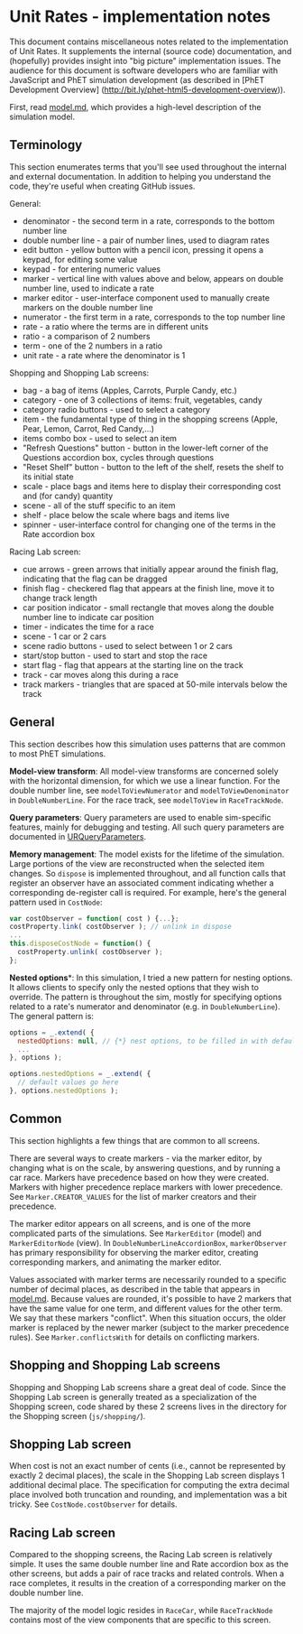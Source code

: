 # Unit Rates - implementation notes

This document contains miscellaneous notes related to the implementation of Unit Rates. It
supplements the internal (source code) documentation, and (hopefully) provides insight into
"big picture" implementation issues.  The audience for this document is software developers who are familiar
with JavaScript and PhET simulation development (as described in [PhET Development Overview]
(http://bit.ly/phet-html5-development-overview)).

First, read [model.md](https://github.com/phetsims/unit-rates/blob/master/doc/model.md), which provides
a high-level description of the simulation model.

## Terminology

This section enumerates terms that you'll see used throughout the internal and external documentation.
In addition to helping you understand the code, they're useful when creating GitHub issues.

General:

* denominator - the second term in a rate, corresponds to the bottom number line
* double number line - a pair of number lines, used to diagram rates
* edit button - yellow button with a pencil icon, pressing it opens a keypad, for editing some value
* keypad - for entering numeric values
* marker - vertical line with values above and below, appears on double number line, used to indicate a rate 
* marker editor - user-interface component used to manually create markers on the double number line 
* numerator - the first term in a rate, corresponds to the top number line
* rate - a ratio where the terms are in different units 
* ratio - a comparison of 2 numbers
* term - one of the 2 numbers in a ratio
* unit rate - a rate where the denominator is 1

Shopping and Shopping Lab screens:

* bag - a bag of items (Apples, Carrots, Purple Candy, etc.)
* category - one of 3 collections of items: fruit, vegetables, candy
* category radio buttons - used to select a category
* item - the fundamental type of thing in the shopping screens (Apple, Pear, Lemon, Carrot, Red Candy,...)
* items combo box - used to select an item
* "Refresh Questions" button - button in the lower-left corner of the Questions accordion box, cycles through questions
* "Reset Shelf" button - button to the left of the shelf, resets the shelf to its initial state
* scale - place bags and items here to display their corresponding cost and (for candy) quantity 
* scene - all of the stuff specific to an item
* shelf - place below the scale where bags and items live
* spinner - user-interface control for changing one of the terms in the Rate accordion box

Racing Lab screen:

* cue arrows - green arrows that initially appear around the finish flag, indicating that the flag can be dragged
* finish flag - checkered flag that appears at the finish line, move it to change track length
* car position indicator - small rectangle that moves along the double number line to indicate car position
* timer - indicates the time for a race
* scene - 1 car or 2 cars
* scene radio buttons - used to select between 1 or 2 cars
* start/stop button - used to start and stop the race
* start flag - flag that appears at the starting line on the track
* track - car moves along this during a race
* track markers - triangles that are spaced at 50-mile intervals below the track

## General

This section describes how this simulation uses patterns that are common to most PhET simulations.

**Model-view transform**: All model-view transforms are concerned solely with the horizontal dimension,
for which we use a linear function. For the double number line, see `modelToViewNumerator` and `modelToViewDenominator` 
in `DoubleNumberLine`. For the race track, see `modelToView` in `RaceTrackNode`.

**Query parameters**: Query parameters are used to enable sim-specific features, mainly for debugging and
testing. All such query parameters are documented in
[URQueryParameters](https://github.com/phetsims/unit-rates/blob/master/js/common/URQueryParameters.js).

**Memory management**: The model exists for the lifetime of the simulation. Large portions of the view are 
reconstructed when the selected item changes. So `dispose` is implemented throughout, and all function calls 
that register an observer have an associated comment indicating whether a corresponding de-register call is 
required. For example, here's the general pattern used in `CostNode`:

```js
var costObserver = function( cost ) {...};
costProperty.link( costObserver ); // unlink in dispose
...
this.disposeCostNode = function() {
  costProperty.unlink( costObserver );
};
```

**Nested options***: In this simulation, I tried a new pattern for nesting options. It allows clients to specify only the nested options 
that they wish to override.  The pattern is throughout the sim, mostly for specifying options related to a rate's numerator and denominator
(e.g. in `DoubleNumberLine`).  The general pattern is:

```js
options = _.extend( {
  nestedOptions: null, // {*} nest options, to be filled in with defaults below
  ...
}, options );

options.nestedOptions = _.extend( {
  // default values go here
}, options.nestedOptions );
```

## Common

This section highlights a few things that are common to all screens.

There are several ways to create markers - via the marker editor, by changing what is on the scale, by answering questions, and by running a car race.
Markers have precedence based on how they were created.  Markers with higher precedence replace markers with lower precedence. 
See `Marker.CREATOR_VALUES` for the list of marker creators and their precedence.

The marker editor appears on all screens, and is one of the more complicated parts of the simulations. See `MarkerEditor` (model) and
`MarkerEditorNode` (view). In `DoubleNumberLineAccordionBox`, `markerObserver` has primary responsibility for observing the marker editor, 
creating corresponding markers, and animating the marker editor.

Values associated with marker terms are necessarily rounded to a specific number of decimal places, as described in the table that appears
in [model.md](https://github.com/phetsims/unit-rates/blob/master/doc/model.md). Because values are rounded, it's possible to have 2 markers that
have the same value for one term, and different values for the other term. We say that these markers "conflict".  When this situation occurs, 
the older marker is replaced by the newer marker (subject to the marker precedence rules).  See `Marker.conflictsWith` for details on 
conflicting markers.

## Shopping and Shopping Lab screens

Shopping and Shopping Lab screens share a great deal of code. Since the Shopping Lab screen is generally treated as 
a specialization of the Shopping screen, code shared by these 2 screens lives in the directory for the Shopping 
screen (`js/shopping/`).

## Shopping Lab screen

When cost is not an exact number of cents (i.e., cannot be represented by exactly 2 decimal places), the scale in the Shopping Lab screen 
displays 1 additional decimal place.  The specification for computing the extra decimal place involved both truncation and rounding, and 
implementation was a bit tricky. See `CostNode.costObserver` for details.

## Racing Lab screen

Compared to the shopping screens, the Racing Lab screen is relatively simple. It uses the same double number line and Rate accordion box as
the other screens, but adds a pair of race tracks and related controls.  When a race completes, it results in the creation of a corresponding
marker on the double number line. 

The majority of the model logic resides in `RaceCar`, while `RaceTrackNode` contains most of the view components that are specific to this screen.